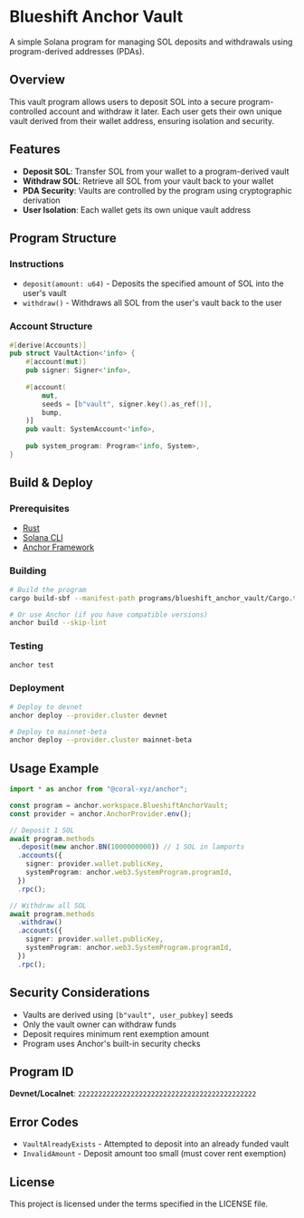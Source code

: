 # Blueshift Anchor Vault

A simple Solana program for managing SOL deposits and withdrawals using program-derived addresses (PDAs).

## Overview

This vault program allows users to deposit SOL into a secure program-controlled account and withdraw it later. Each user gets their own unique vault derived from their wallet address, ensuring isolation and security.

## Features

- **Deposit SOL**: Transfer SOL from your wallet to a program-derived vault
- **Withdraw SOL**: Retrieve all SOL from your vault back to your wallet
- **PDA Security**: Vaults are controlled by the program using cryptographic derivation
- **User Isolation**: Each wallet gets its own unique vault address

## Program Structure

### Instructions

- `deposit(amount: u64)` - Deposits the specified amount of SOL into the user's vault
- `withdraw()` - Withdraws all SOL from the user's vault back to the user

### Account Structure

```rust
#[derive(Accounts)]
pub struct VaultAction<'info> {
    #[account(mut)]
    pub signer: Signer<'info>,
    
    #[account(
        mut,
        seeds = [b"vault", signer.key().as_ref()],
        bump,
    )]
    pub vault: SystemAccount<'info>,
    
    pub system_program: Program<'info, System>,
}
```

## Build & Deploy

### Prerequisites

- [Rust](https://rustup.rs/)
- [Solana CLI](https://docs.solana.com/cli/install-solana-cli-tools)
- [Anchor Framework](https://www.anchor-lang.com/docs/installation)

### Building

```bash
# Build the program
cargo build-sbf --manifest-path programs/blueshift_anchor_vault/Cargo.toml

# Or use Anchor (if you have compatible versions)
anchor build --skip-lint
```

### Testing

```bash
anchor test
```

### Deployment

```bash
# Deploy to devnet
anchor deploy --provider.cluster devnet

# Deploy to mainnet-beta
anchor deploy --provider.cluster mainnet-beta
```

## Usage Example

```typescript
import * as anchor from "@coral-xyz/anchor";

const program = anchor.workspace.BlueshiftAnchorVault;
const provider = anchor.AnchorProvider.env();

// Deposit 1 SOL
await program.methods
  .deposit(new anchor.BN(1000000000)) // 1 SOL in lamports
  .accounts({
    signer: provider.wallet.publicKey,
    systemProgram: anchor.web3.SystemProgram.programId,
  })
  .rpc();

// Withdraw all SOL
await program.methods
  .withdraw()
  .accounts({
    signer: provider.wallet.publicKey,
    systemProgram: anchor.web3.SystemProgram.programId,
  })
  .rpc();
```

## Security Considerations

- Vaults are derived using `[b"vault", user_pubkey]` seeds
- Only the vault owner can withdraw funds
- Deposit requires minimum rent exemption amount
- Program uses Anchor's built-in security checks

## Program ID

**Devnet/Localnet**: `22222222222222222222222222222222222222222222`

## Error Codes

- `VaultAlreadyExists` - Attempted to deposit into an already funded vault
- `InvalidAmount` - Deposit amount too small (must cover rent exemption)

## License

This project is licensed under the terms specified in the LICENSE file. 
